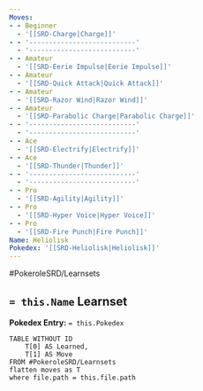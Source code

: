 ```yaml
---
Moves:
- - Beginner
  - '[[SRD-Charge|Charge]]'
- - '---------------------------'
  - '---------------------------'
- - Amateur
  - '[[SRD-Eerie Impulse|Eerie Impulse]]'
- - Amateur
  - '[[SRD-Quick Attack|Quick Attack]]'
- - Amateur
  - '[[SRD-Razor Wind|Razor Wind]]'
- - Amateur
  - '[[SRD-Parabolic Charge|Parabolic Charge]]'
- - '---------------------------'
  - '---------------------------'
- - Ace
  - '[[SRD-Electrify|Electrify]]'
- - Ace
  - '[[SRD-Thunder|Thunder]]'
- - '---------------------------'
  - '---------------------------'
- - Pro
  - '[[SRD-Agility|Agility]]'
- - Pro
  - '[[SRD-Hyper Voice|Hyper Voice]]'
- - Pro
  - '[[SRD-Fire Punch|Fire Punch]]'
Name: Heliolisk
Pokedex: '[[SRD-Heliolisk|Heliolisk]]'
---
```


#PokeroleSRD/Learnsets

## `= this.Name` Learnset

**Pokedex Entry:** `= this.Pokedex`

```dataview
TABLE WITHOUT ID
    T[0] AS Learned,
    T[1] AS Move
FROM #PokeroleSRD/Learnsets
flatten moves as T
where file.path = this.file.path
```
